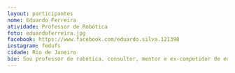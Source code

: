 ```yaml
---
layout: participantes
nome: Eduardo Ferreira
atividade: Professor de Robótica
foto: eduardoferreira.jpg
facebook: https://www.facebook.com/eduardo.silva.121398
instagram: fedufs
cidade: Rio de Janeiro
bio: Sou professor de robótica, consultor, mentor e ex-competidor de equipes, já tendo atuado em competições nacionais e internacionais. Faço engenharia mecânica da UFRJ, sou diretor na equipe MinervaBots, trabalho como juiz em competições escolares e sou um dos organizadores da Liga Brasileira de Robótica. Adoro resolver problemas, sou apaixonado por tecnologia e robótica educacional e me divirto desenvolvendo novos modelos LEGO voltados para a educação, compartilhando diversas soluções no Instagram.
---
```

